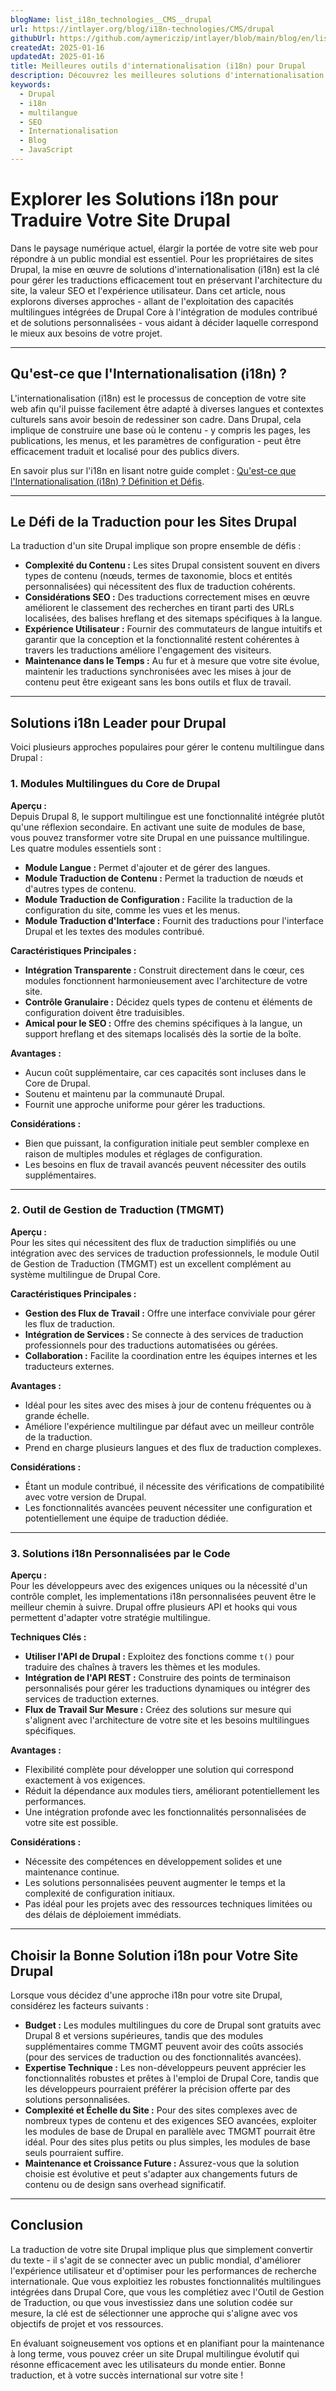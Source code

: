```yaml
---
blogName: list_i18n_technologies__CMS__drupal
url: https://intlayer.org/blog/i18n-technologies/CMS/drupal
githubUrl: https://github.com/aymericzip/intlayer/blob/main/blog/en/list_i18n_technologies/CMS/drupal.md
createdAt: 2025-01-16
updatedAt: 2025-01-16
title: Meilleures outils d'internationalisation (i18n) pour Drupal
description: Découvrez les meilleures solutions d'internationalisation (i18n) pour résoudre les défis de traduction, accélérer la recherche sur le web et offrir une expérience web globale sans faille.
keywords:
  - Drupal
  - i18n
  - multilangue
  - SEO
  - Internationalisation
  - Blog
  - JavaScript
---
```


# Explorer les Solutions i18n pour Traduire Votre Site Drupal

Dans le paysage numérique actuel, élargir la portée de votre site web pour répondre à un public mondial est essentiel. Pour les propriétaires de sites Drupal, la mise en œuvre de solutions d'internationalisation (i18n) est la clé pour gérer les traductions efficacement tout en préservant l'architecture du site, la valeur SEO et l'expérience utilisateur. Dans cet article, nous explorons diverses approches - allant de l'exploitation des capacités multilingues intégrées de Drupal Core à l'intégration de modules contribué et de solutions personnalisées - vous aidant à décider laquelle correspond le mieux aux besoins de votre projet.

---

## Qu'est-ce que l'Internationalisation (i18n) ?

L'internationalisation (i18n) est le processus de conception de votre site web afin qu'il puisse facilement être adapté à diverses langues et contextes culturels sans avoir besoin de redessiner son cadre. Dans Drupal, cela implique de construire une base où le contenu - y compris les pages, les publications, les menus, et les paramètres de configuration - peut être efficacement traduit et localisé pour des publics divers.

En savoir plus sur l'i18n en lisant notre guide complet : [Qu'est-ce que l'Internationalisation (i18n) ? Définition et Défis](https://github.com/aymericzip/intlayer/blob/main/blog/fr/what_is_internationalization.md).

---

## Le Défi de la Traduction pour les Sites Drupal

La traduction d'un site Drupal implique son propre ensemble de défis :

- **Complexité du Contenu :** Les sites Drupal consistent souvent en divers types de contenu (nœuds, termes de taxonomie, blocs et entités personnalisées) qui nécessitent des flux de traduction cohérents.
- **Considérations SEO :** Des traductions correctement mises en œuvre améliorent le classement des recherches en tirant parti des URLs localisées, des balises hreflang et des sitemaps spécifiques à la langue.
- **Expérience Utilisateur :** Fournir des commutateurs de langue intuitifs et garantir que la conception et la fonctionnalité restent cohérentes à travers les traductions améliore l'engagement des visiteurs.
- **Maintenance dans le Temps :** Au fur et à mesure que votre site évolue, maintenir les traductions synchronisées avec les mises à jour de contenu peut être exigeant sans les bons outils et flux de travail.

---

## Solutions i18n Leader pour Drupal

Voici plusieurs approches populaires pour gérer le contenu multilingue dans Drupal :

### 1. Modules Multilingues du Core de Drupal

**Aperçu :**  
Depuis Drupal 8, le support multilingue est une fonctionnalité intégrée plutôt qu'une réflexion secondaire. En activant une suite de modules de base, vous pouvez transformer votre site Drupal en une puissance multilingue. Les quatre modules essentiels sont :

- **Module Langue :** Permet d'ajouter et de gérer des langues.
- **Module Traduction de Contenu :** Permet la traduction de nœuds et d'autres types de contenu.
- **Module Traduction de Configuration :** Facilite la traduction de la configuration du site, comme les vues et les menus.
- **Module Traduction d'Interface :** Fournit des traductions pour l'interface Drupal et les textes des modules contribué.

**Caractéristiques Principales :**

- **Intégration Transparente :** Construit directement dans le cœur, ces modules fonctionnent harmonieusement avec l'architecture de votre site.
- **Contrôle Granulaire :** Décidez quels types de contenu et éléments de configuration doivent être traduisibles.
- **Amical pour le SEO :** Offre des chemins spécifiques à la langue, un support hreflang et des sitemaps localisés dès la sortie de la boîte.

**Avantages :**

- Aucun coût supplémentaire, car ces capacités sont incluses dans le Core de Drupal.
- Soutenu et maintenu par la communauté Drupal.
- Fournit une approche uniforme pour gérer les traductions.

**Considérations :**

- Bien que puissant, la configuration initiale peut sembler complexe en raison de multiples modules et réglages de configuration.
- Les besoins en flux de travail avancés peuvent nécessiter des outils supplémentaires.

---

### 2. Outil de Gestion de Traduction (TMGMT)

**Aperçu :**  
Pour les sites qui nécessitent des flux de traduction simplifiés ou une intégration avec des services de traduction professionnels, le module Outil de Gestion de Traduction (TMGMT) est un excellent complément au système multilingue de Drupal Core.

**Caractéristiques Principales :**

- **Gestion des Flux de Travail :** Offre une interface conviviale pour gérer les flux de traduction.
- **Intégration de Services :** Se connecte à des services de traduction professionnels pour des traductions automatisées ou gérées.
- **Collaboration :** Facilite la coordination entre les équipes internes et les traducteurs externes.

**Avantages :**

- Idéal pour les sites avec des mises à jour de contenu fréquentes ou à grande échelle.
- Améliore l'expérience multilingue par défaut avec un meilleur contrôle de la traduction.
- Prend en charge plusieurs langues et des flux de traduction complexes.

**Considérations :**

- Étant un module contribué, il nécessite des vérifications de compatibilité avec votre version de Drupal.
- Les fonctionnalités avancées peuvent nécessiter une configuration et potentiellement une équipe de traduction dédiée.

---

### 3. Solutions i18n Personnalisées par le Code

**Aperçu :**  
Pour les développeurs avec des exigences uniques ou la nécessité d'un contrôle complet, les implementations i18n personnalisées peuvent être le meilleur chemin à suivre. Drupal offre plusieurs API et hooks qui vous permettent d'adapter votre stratégie multilingue.

**Techniques Clés :**

- **Utiliser l'API de Drupal :** Exploitez des fonctions comme `t()` pour traduire des chaînes à travers les thèmes et les modules.
- **Intégration de l'API REST :** Construire des points de terminaison personnalisés pour gérer les traductions dynamiques ou intégrer des services de traduction externes.
- **Flux de Travail Sur Mesure :** Créez des solutions sur mesure qui s'alignent avec l'architecture de votre site et les besoins multilingues spécifiques.

**Avantages :**

- Flexibilité complète pour développer une solution qui correspond exactement à vos exigences.
- Réduit la dépendance aux modules tiers, améliorant potentiellement les performances.
- Une intégration profonde avec les fonctionnalités personnalisées de votre site est possible.

**Considérations :**

- Nécessite des compétences en développement solides et une maintenance continue.
- Les solutions personnalisées peuvent augmenter le temps et la complexité de configuration initiaux.
- Pas idéal pour les projets avec des ressources techniques limitées ou des délais de déploiement immédiats.

---

## Choisir la Bonne Solution i18n pour Votre Site Drupal

Lorsque vous décidez d'une approche i18n pour votre site Drupal, considérez les facteurs suivants :

- **Budget :** Les modules multilingues du core de Drupal sont gratuits avec Drupal 8 et versions supérieures, tandis que des modules supplémentaires comme TMGMT peuvent avoir des coûts associés (pour des services de traduction ou des fonctionnalités avancées).
- **Expertise Technique :** Les non-développeurs peuvent apprécier les fonctionnalités robustes et prêtes à l'emploi de Drupal Core, tandis que les développeurs pourraient préférer la précision offerte par des solutions personnalisées.
- **Complexité et Échelle du Site :** Pour des sites complexes avec de nombreux types de contenu et des exigences SEO avancées, exploiter les modules de base de Drupal en parallèle avec TMGMT pourrait être idéal. Pour des sites plus petits ou plus simples, les modules de base seuls pourraient suffire.
- **Maintenance et Croissance Future :** Assurez-vous que la solution choisie est évolutive et peut s'adapter aux changements futurs de contenu ou de design sans overhead significatif.

---

## Conclusion

La traduction de votre site Drupal implique plus que simplement convertir du texte - il s'agit de se connecter avec un public mondial, d'améliorer l'expérience utilisateur et d'optimiser pour les performances de recherche internationale. Que vous exploitiez les robustes fonctionnalités multilingues intégrées dans Drupal Core, que vous les complétiez avec l'Outil de Gestion de Traduction, ou que vous investissiez dans une solution codée sur mesure, la clé est de sélectionner une approche qui s'aligne avec vos objectifs de projet et vos ressources.

En évaluant soigneusement vos options et en planifiant pour la maintenance à long terme, vous pouvez créer un site Drupal multilingue évolutif qui résonne efficacement avec les utilisateurs du monde entier. Bonne traduction, et à votre succès international sur votre site !
